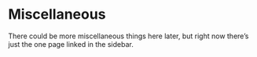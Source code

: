 # Miscellaneous

There could be more miscellaneous things here later, but right now there’s just the one page linked in the sidebar. 